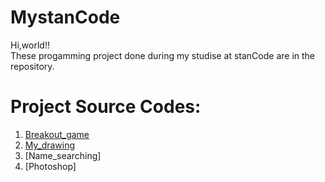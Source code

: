 # MystanCode
Hi,world!!\
These progamming project done during my studise at stanCode are in the repository.

# Project Source Codes:
1. [Breakout_game](https://github.com/Ocean-chou/MystanCode/blob/main/SC101-Projects/breakout_game/breakout.py)
2. [My_drawing](https://github.com/Ocean-chou/MystanCode/blob/main/SC101-Projects/my_drawing/my_drawing.py)
3. [Name_searching]
4. [Photoshop]

